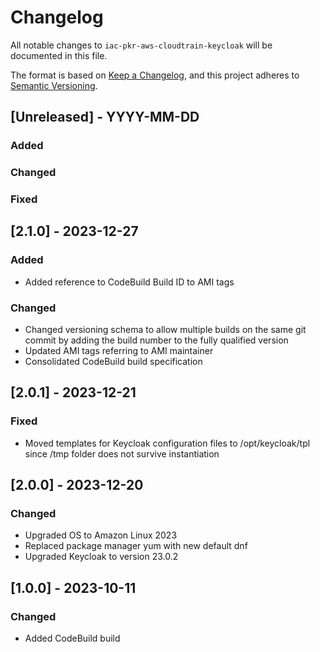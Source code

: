 # Changelog
All notable changes to `iac-pkr-aws-cloudtrain-keycloak` will be documented in this file.

The format is based on [Keep a Changelog](https://keepachangelog.com/en/1.0.0/),
and this project adheres to [Semantic Versioning](https://semver.org/spec/v2.0.0.html).

## [Unreleased] - YYYY-MM-DD
### Added
### Changed
### Fixed

## [2.1.0] - 2023-12-27
### Added
- Added reference to CodeBuild Build ID to AMI tags
### Changed
- Changed versioning schema to allow multiple builds on the same git commit by adding the build number to the fully qualified version
- Updated AMI tags referring to AMI maintainer
- Consolidated CodeBuild build specification

## [2.0.1] - 2023-12-21
### Fixed
- Moved templates for Keycloak configuration files to /opt/keycloak/tpl since /tmp folder does not survive instantiation

## [2.0.0] - 2023-12-20
### Changed
- Upgraded OS to Amazon Linux 2023
- Replaced package manager yum with new default dnf
- Upgraded Keycloak to version 23.0.2

## [1.0.0] - 2023-10-11
### Changed
- Added CodeBuild build
